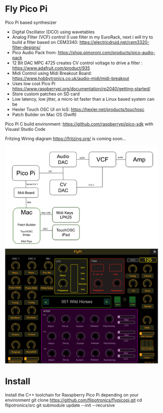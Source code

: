 # Fly Pico Pi
Pico Pi based synthesizer

- Digital Oscillator (DCO) using wavetables
- Analog Filter (VCF) control (I use filter in my EuroRack, next i will try to build a filter based on CEM3340:  https://electricdruid.net/cem3320-filter-designs/
- Pico Audio Pack from: https://shop.pimoroni.com/products/pico-audio-pack
- 12 Bit DAC MPC 4725 creates CV control voltage to drive a filter : https://www.adafruit.com/product/935
- Midi Control using Midi Breakout Board: https://www.hobbytronics.co.uk/audio-midi/midi-breakout
- Uses low cost Pico Pi https://www.raspberrypi.org/documentation/rp2040/getting-started/
- Store custom patches on SD card
- Low latency, low jitter, a micro ist faster than a Linux based system can be
- Hexler Touch OSC UI on IoS:  https://hexler.net/products/touchosc
- Patch Builder on Mac OS (Swift)


Pico Pi C build environment: https://github.com/raspberrypi/pico-sdk with Visuasl Studio Code

Fritzing Wiring diagram https://fritzing.org/ is coming soon...

<img src="img/testsetup.png" />
<img src="img/ui.png" />

# Install
Install the C++ toolchain for Rasspberry Pico Pi depending on your environment
git clone https://github.com/flipotronics/flypicopi.git
cd flipotronics/src
git submodule update --init --recursive


